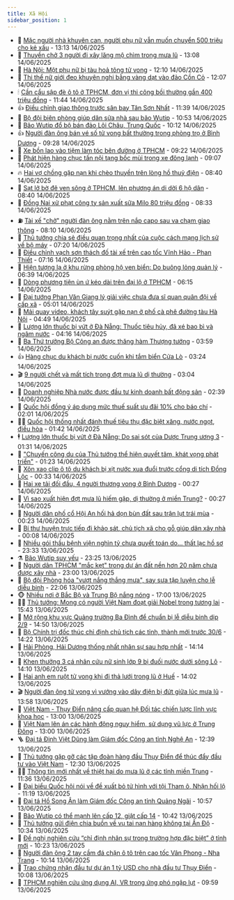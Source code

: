 ```yaml
---
title: Xã Hội
sidebar_position: 1
---
```


<!-- dantri-xa-hoi:START -->
- 🫣 [Mặc người nhà khuyên can, người phụ nữ vẫn muốn chuyển 500 triệu cho kẻ xấu](https://dantri.com.vn/xa-hoi/mac-nguoi-nha-khuyen-can-nguoi-phu-nu-van-muon-chuyen-500-trieu-cho-ke-xau-20250614191327158.htm) - 13:13 14/06/2025
- 💼 [Thuyền chở 3 người đi xây lăng mộ chìm trong mưa lũ](https://dantri.com.vn/xa-hoi/thuyen-cho-3-nguoi-di-xay-lang-mo-chim-trong-mua-lu-20250614191755261.htm) - 13:08 14/06/2025
- 🎊 [Hà Nội: Một phụ nữ bị tàu hoả tông tử vong](https://dantri.com.vn/xa-hoi/ha-noi-mot-phu-nu-bi-tau-hoa-tong-tu-vong-20250614184942298.htm) - 12:10 14/06/2025
- 🙉 [Thi thể nữ giới đeo khuyên nghi bằng vàng dạt vào đảo Cồn Cỏ](https://dantri.com.vn/xa-hoi/thi-the-nu-gioi-deo-khuyen-nghi-bang-vang-dat-vao-dao-con-co-20250614181711220.htm) - 12:07 14/06/2025
- 🕯 [Cần cẩu sập đè ô tô ở TPHCM, đơn vị thi công bồi thường gần 400 triệu đồng](https://dantri.com.vn/xa-hoi/can-cau-sap-de-o-to-o-tphcm-don-vi-thi-cong-boi-thuong-gan-400-trieu-dong-20250614181723064.htm) - 11:44 14/06/2025
- 👍 [Điều chỉnh giao thông trước sân bay Tân Sơn Nhất](https://dantri.com.vn/xa-hoi/dieu-chinh-giao-thong-truoc-san-bay-tan-son-nhat-20250614180231133.htm) - 11:39 14/06/2025
- 🤖 [Bộ đội biên phòng giúp dân sửa nhà sau bão Wutip](https://dantri.com.vn/xa-hoi/bo-doi-bien-phong-giup-dan-sua-nha-sau-bao-wutip-20250614165708919.htm) - 10:53 14/06/2025
- 🙉 [Bão Wutip đổ bộ bán đảo Lôi Châu, Trung Quốc](https://dantri.com.vn/xa-hoi/bao-wutip-do-bo-ban-dao-loi-chau-trung-quoc-20250614170621384.htm) - 10:12 14/06/2025
- 👍 [Người đàn ông bán vé số tử vong bất thường trong phòng trọ ở Bình Dương](https://dantri.com.vn/xa-hoi/nguoi-dan-ong-ban-ve-so-tu-vong-bat-thuong-trong-phong-tro-o-binh-duong-20250614155734909.htm) - 09:28 14/06/2025
- 🗽 [Xe bồn lao vào tiệm làm tóc bên đường ở TPHCM](https://dantri.com.vn/xa-hoi/xe-bon-lao-vao-tiem-lam-toc-ben-duong-o-tphcm-20250614160409067.htm) - 09:22 14/06/2025
- 🗽 [Phát hiện hàng chục tấn nội tạng bốc mùi trong xe đông lạnh](https://dantri.com.vn/xa-hoi/phat-hien-hang-chuc-tan-noi-tang-boc-mui-trong-xe-dong-lanh-20250614153955526.htm) - 09:07 14/06/2025
- 🔥 [Hai vợ chồng gặp nạn khi chèo thuyền trên lòng hồ thuỷ điện](https://dantri.com.vn/xa-hoi/hai-vo-chong-gap-nan-khi-cheo-thuyen-tren-long-ho-thuy-dien-20250614140506910.htm) - 08:40 14/06/2025
- 🦒 [Sạt lở bờ đê ven sông ở TPHCM, lên phương án di dời 6 hộ dân](https://dantri.com.vn/xa-hoi/sat-lo-bo-de-ven-song-o-tphcm-len-phuong-an-di-doi-6-ho-dan-20250614152206674.htm) - 08:40 14/06/2025
- 🧐 [Đồng Nai xử phạt công ty sản xuất sữa Milo 80 triệu đồng](https://dantri.com.vn/xa-hoi/dong-nai-xu-phat-cong-ty-san-xuat-sua-milo-80-trieu-dong-20250614151330190.htm) - 08:33 14/06/2025
- ⛽️ [Tài xế &quot;chở&quot; người đàn ông nằm trên nắp capo sau va chạm giao thông](https://dantri.com.vn/xa-hoi/tai-xe-cho-nguoi-dan-ong-nam-tren-nap-capo-sau-va-cham-giao-thong-20250614132648135.htm) - 08:10 14/06/2025
- 🚀 [Thủ tướng chia sẻ điều quan trọng nhất của cuộc cách mạng lịch sử về bộ máy](https://dantri.com.vn/xa-hoi/thu-tuong-chia-se-dieu-quan-trong-nhat-cua-cuoc-cach-mang-lich-su-ve-bo-may-20250614134837464.htm) - 07:20 14/06/2025
- 🦒 [Điều chỉnh vạch sơn thách đố tài xế trên cao tốc Vĩnh Hảo - Phan Thiết](https://dantri.com.vn/xa-hoi/dieu-chinh-vach-son-thach-do-tai-xe-tren-cao-toc-vinh-hao-phan-thiet-20250614140205382.htm) - 07:16 14/06/2025
- 🦅 [Hiện tượng lạ ở khu rừng phòng hộ ven biển: Do buông lỏng quản lý](https://dantri.com.vn/xa-hoi/hien-tuong-la-o-khu-rung-phong-ho-ven-bien-do-buong-long-quan-ly-20250614114445707.htm) - 06:39 14/06/2025
- 🚀 [Dòng phương tiện ùn ứ kéo dài trên đại lộ ở TPHCM](https://dantri.com.vn/xa-hoi/dong-phuong-tien-un-u-keo-dai-tren-dai-lo-o-tphcm-20250614125452691.htm) - 06:15 14/06/2025
- 🦅 [Đại tướng Phan Văn Giang lý giải việc chưa đưa sĩ quan quân đội về cấp xã](https://dantri.com.vn/xa-hoi/dai-tuong-phan-van-giang-ly-giai-viec-chua-dua-si-quan-quan-doi-ve-cap-xa-20250614115428598.htm) - 05:01 14/06/2025
- 🤠 [Mải quay video, khách tây suýt gặp nạn ở phố cà phê đường tàu Hà Nội](https://dantri.com.vn/xa-hoi/mai-quay-video-khach-tay-suyt-gap-nan-o-pho-ca-phe-duong-tau-ha-noi-20250614111122198.htm) - 04:49 14/06/2025
- 💄 [Lượng lớn thuốc bị vứt ở Đà Nẵng: Thuốc tiêu hủy, đã xé bao bì và ngâm nước](https://dantri.com.vn/xa-hoi/luong-lon-thuoc-bi-vut-o-da-nang-thuoc-tieu-huy-da-xe-bao-bi-va-ngam-nuoc-20250614100640618.htm) - 04:16 14/06/2025
- 🥷 [Ba Thứ trưởng Bộ Công an được thăng hàm Thượng tướng](https://dantri.com.vn/xa-hoi/ba-thu-truong-bo-cong-an-duoc-thang-ham-thuong-tuong-20250614105213690.htm) - 03:59 14/06/2025
- 👍 [Hàng chục du khách bị nước cuốn khi tắm biển Cửa Lò](https://dantri.com.vn/xa-hoi/hang-chuc-du-khach-bi-nuoc-cuon-khi-tam-bien-cua-lo-20250614101203450.htm) - 03:24 14/06/2025
- 🎬 [9 người chết và mất tích trong đợt mưa lũ dị thường](https://dantri.com.vn/xa-hoi/9-nguoi-chet-va-mat-tich-trong-dot-mua-lu-di-thuong-20250614075523935.htm) - 03:04 14/06/2025
- 🦒 [Doanh nghiệp Nhà nước được đầu tư kinh doanh bất động sản](https://dantri.com.vn/xa-hoi/doanh-nghiep-nha-nuoc-duoc-dau-tu-kinh-doanh-bat-dong-san-20250614092845499.htm) - 02:39 14/06/2025
- 🌊 [Quốc hội đồng ý áp dụng mức thuế suất ưu đãi 10% cho báo chí](https://dantri.com.vn/xa-hoi/quoc-hoi-dong-y-ap-dung-muc-thue-suat-uu-dai-10-cho-bao-chi-20250614085254203.htm) - 02:01 14/06/2025
- 🧑‍💻 [Quốc hội thống nhất đánh thuế tiêu thụ đặc biệt xăng, nước ngọt, điều hòa](https://dantri.com.vn/xa-hoi/quoc-hoi-thong-nhat-danh-thue-tieu-thu-dac-biet-xang-nuoc-ngot-dieu-hoa-20250614083810355.htm) - 01:42 14/06/2025
- 🕴 [Lượng lớn thuốc bị vứt ở Đà Nẵng: Do sai sót của Dược Trung ương 3](https://dantri.com.vn/xa-hoi/luong-lon-thuoc-bi-vut-o-da-nang-do-sai-sot-cua-duoc-trung-uong-3-20250613223649940.htm) - 01:31 14/06/2025
- 🤔 [&quot;Chuyến công du của Thủ tướng thể hiện quyết tâm, khát vọng phát triển&quot;](https://dantri.com.vn/xa-hoi/chuyen-cong-du-cua-thu-tuong-the-hien-quyet-tam-khat-vong-phat-trien-20250614080752568.htm) - 01:23 14/06/2025
- 💄 [Xôn xao clip ô tô du khách bị xịt nước xua đuổi trước cổng di tích Đồng Lộc](https://dantri.com.vn/xa-hoi/xon-xao-clip-o-to-du-khach-bi-xit-nuoc-xua-duoi-truoc-cong-di-tich-dong-loc-20250614072043906.htm) - 00:33 14/06/2025
- 🧠 [Hai xe tải đối đầu, 4 người thương vong ở Bình Dương](https://dantri.com.vn/xa-hoi/hai-xe-tai-doi-dau-4-nguoi-thuong-vong-o-binh-duong-20250614071624742.htm) - 00:27 14/06/2025
- 🦣 [Vì sao xuất hiện đợt mưa lũ hiếm gặp, dị thường ở miền Trung?](https://dantri.com.vn/xa-hoi/vi-sao-xuat-hien-dot-mua-lu-hiem-gap-di-thuong-o-mien-trung-20250614072153476.htm) - 00:27 14/06/2025
- 💫 [Người dân phố cổ Hội An hối hả dọn bùn đất sau trận lụt trái mùa](https://dantri.com.vn/xa-hoi/nguoi-dan-pho-co-hoi-an-hoi-ha-don-bun-dat-sau-tran-lut-trai-mua-20250614070350170.htm) - 00:23 14/06/2025
- 🚀 [Bí thư huyện trực tiếp đi khảo sát, chủ tịch xã cho gỗ giúp dân xây nhà](https://dantri.com.vn/xa-hoi/bi-thu-huyen-truc-tiep-di-khao-sat-chu-tich-xa-cho-go-giup-dan-xay-nha-20250612152039094.htm) - 00:08 14/06/2025
- 🤔 [Nhiều gói thầu bệnh viện nghìn tỷ chưa quyết toán do... thất lạc hồ sơ](https://dantri.com.vn/xa-hoi/nhieu-goi-thau-benh-vien-nghin-ty-chua-quyet-toan-do-that-lac-ho-so-20250613183311916.htm) - 23:33 13/06/2025
- ⚗️ [Bão Wutip suy yếu](https://dantri.com.vn/xa-hoi/bao-wutip-suy-yeu-20250614061916515.htm) - 23:25 13/06/2025
- 🫶 [Người dân TPHCM &quot;mắc kẹt&quot; trong dự án đất nền hơn 20 năm chưa được xây nhà](https://dantri.com.vn/xa-hoi/nguoi-dan-tphcm-mac-ket-trong-du-an-dat-nen-hon-20-nam-chua-duoc-xay-nha-20250613155743099.htm) - 23:00 13/06/2025
- 🌮 [Bộ đội Phòng hóa &quot;vượt nắng thắng mưa&quot;, say sưa tập luyện cho lễ diễu binh](https://dantri.com.vn/xa-hoi/bo-doi-phong-hoa-vuot-nang-thang-mua-say-sua-tap-luyen-cho-le-dieu-binh-20250613220651108.htm) - 22:06 13/06/2025
- 🐵 [Nhiều nơi ở Bắc Bộ và Trung Bộ nắng nóng](https://dantri.com.vn/xa-hoi/nhieu-noi-o-bac-bo-va-trung-bo-nang-nong-20250613180801256.htm) - 17:00 13/06/2025
- 🧑‍🏫 [Thủ tướng: Mong có người Việt Nam đoạt giải Nobel trong tương lai](https://dantri.com.vn/xa-hoi/thu-tuong-mong-co-nguoi-viet-nam-doat-giai-nobel-trong-tuong-lai-20250613224301831.htm) - 15:43 13/06/2025
- 💫 [Mở rộng khu vực Quảng trường Ba Đình để chuẩn bị lễ diễu binh dịp 2/9](https://dantri.com.vn/xa-hoi/mo-rong-khu-vuc-quang-truong-ba-dinh-de-chuan-bi-le-dieu-binh-dip-29-20250613214641711.htm) - 14:50 13/06/2025
- 🦩 [Bộ Chính trị đốc thúc chỉ định chủ tịch các tỉnh, thành mới trước 30/6](https://dantri.com.vn/xa-hoi/bo-chinh-tri-doc-thuc-chi-dinh-chu-tich-cac-tinh-thanh-moi-truoc-306-20250613211827618.htm) - 14:22 13/06/2025
- 🦄 [Hải Phòng, Hải Dương thống nhất nhân sự sau hợp nhất](https://dantri.com.vn/xa-hoi/hai-phong-hai-duong-thong-nhat-nhan-su-sau-hop-nhat-20250613211217688.htm) - 14:14 13/06/2025
- 💂 [Khen thưởng 3 cá nhân cứu nữ sinh lớp 9 bị đuối nước dưới sông Lô](https://dantri.com.vn/xa-hoi/khen-thuong-3-ca-nhan-cuu-nu-sinh-lop-9-bi-duoi-nuoc-duoi-song-lo-20250613210218713.htm) - 14:10 13/06/2025
- 💄 [Hai anh em ruột tử vong khi đi thả lưới trong lũ ở Huế](https://dantri.com.vn/xa-hoi/hai-anh-em-ruot-tu-vong-khi-di-tha-luoi-trong-lu-o-hue-20250613195050118.htm) - 14:02 13/06/2025
- 🎬 [Người đàn ông tử vong vì vướng vào dây điện bị đứt giữa lúc mưa lũ](https://dantri.com.vn/xa-hoi/nguoi-dan-ong-tu-vong-vi-vuong-vao-day-dien-bi-dut-giua-luc-mua-lu-20250613194634691.htm) - 13:58 13/06/2025
- 👀 [Việt Nam - Thụy Điển nâng cấp quan hệ Đối tác chiến lược lĩnh vực khoa học](https://dantri.com.vn/xa-hoi/viet-nam-thuy-dien-nang-cap-quan-he-doi-tac-chien-luoc-linh-vuc-khoa-hoc-20250613200031022.htm) - 13:00 13/06/2025
- 💃 [Việt Nam lên án các hành động nguy hiểm, sử dụng vũ lực ở Trung Đông](https://dantri.com.vn/xa-hoi/viet-nam-len-an-cac-hanh-dong-nguy-hiem-su-dung-vu-luc-o-trung-dong-20250613200012391.htm) - 13:00 13/06/2025
- 🪜 [Đại tá Đinh Việt Dũng làm Giám đốc Công an tỉnh Nghệ An](https://dantri.com.vn/xa-hoi/dai-ta-dinh-viet-dung-lam-giam-doc-cong-an-tinh-nghe-an-20250613192349477.htm) - 12:39 13/06/2025
- 📝 [Thủ tướng gặp gỡ các tập đoàn hàng đầu Thụy Điển để thúc đẩy đầu tư vào Việt Nam](https://dantri.com.vn/xa-hoi/thu-tuong-gap-go-cac-tap-doan-hang-dau-thuy-dien-de-thuc-day-dau-tu-vao-viet-nam-20250613183327190.htm) - 12:30 13/06/2025
- 🧑‍💻 [Thông tin mới nhất về thiệt hại do mưa lũ ở các tỉnh miền Trung](https://dantri.com.vn/xa-hoi/thong-tin-moi-nhat-ve-thiet-hai-do-mua-lu-o-cac-tinh-mien-trung-20250613183037566.htm) - 11:36 13/06/2025
- 👺 [Đại biểu Quốc hội nói về đề xuất bỏ tử hình với tội Tham ô, Nhận hối lộ](https://dantri.com.vn/xa-hoi/dai-bieu-quoc-hoi-noi-ve-de-xuat-bo-tu-hinh-voi-toi-tham-o-nhan-hoi-lo-20250613181512407.htm) - 11:19 13/06/2025
- 🌮 [Đại tá Hồ Song Ân làm Giám đốc Công an tỉnh Quảng Ngãi](https://dantri.com.vn/xa-hoi/dai-ta-ho-song-an-lam-giam-doc-cong-an-tinh-quang-ngai-20250613172216412.htm) - 10:57 13/06/2025
- 🤭 [Bão Wutip có thể mạnh lên cấp 12, giật cấp 14](https://dantri.com.vn/xa-hoi/bao-wutip-co-the-manh-len-cap-12-giat-cap-14-20250613173943589.htm) - 10:42 13/06/2025
- 💪 [Thủ tướng gửi điện chia buồn về vụ tai nạn hàng không tại Ấn Độ](https://dantri.com.vn/xa-hoi/thu-tuong-gui-dien-chia-buon-ve-vu-tai-nan-hang-khong-tai-an-do-20250613171924433.htm) - 10:34 13/06/2025
- 🧰 [Đề nghị nghiên cứu “chỉ định nhân sự trong trường hợp đặc biệt” ở tỉnh mới](https://dantri.com.vn/xa-hoi/de-nghi-nghien-cuu-chi-dinh-nhan-su-trong-truong-hop-dac-biet-o-tinh-moi-20250613171818291.htm) - 10:23 13/06/2025
- 🤡 [Người đàn ông 2 tay cầm đá chặn ô tô trên cao tốc Vân Phong - Nha Trang](https://dantri.com.vn/xa-hoi/nguoi-dan-ong-2-tay-cam-da-chan-o-to-tren-cao-toc-van-phong-nha-trang-20250613170427204.htm) - 10:14 13/06/2025
- 🦆 [Trao chứng nhận đầu tư dự án 1 tỷ USD cho nhà đầu tư Thụy Điển](https://dantri.com.vn/xa-hoi/trao-chung-nhan-dau-tu-du-an-1-ty-usd-cho-nha-dau-tu-thuy-dien-20250613155327254.htm) - 10:08 13/06/2025
- 🦍 [TPHCM nghiên cứu ứng dụng AI, VR trong ứng phó ngập lụt](https://dantri.com.vn/xa-hoi/tphcm-nghien-cuu-ung-dung-ai-vr-trong-ung-pho-ngap-lut-20250613161639689.htm) - 09:59 13/06/2025<!-- dantri-xa-hoi:END -->
